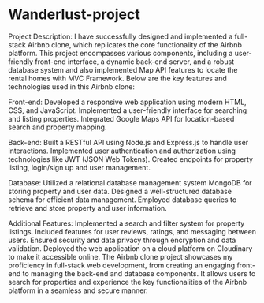 # Wanderlust-project
Project Description:
I have successfully designed and implemented a full-stack Airbnb clone, which replicates the core functionality of the Airbnb platform. This project encompasses various components, including a user-friendly front-end interface, a dynamic back-end server, and a robust database system and also implemented Map API features to locate the rental homes with MVC Framework. Below are the key features and technologies used in this Airbnb clone:

Front-end:
Developed a responsive web application using modern HTML, CSS, and JavaScript.
Implemented a user-friendly interface for searching and listing properties.
Integrated Google Maps API for location-based search and property mapping.

Back-end:
Built a RESTful API using Node.js and Express.js to handle user interactions.
Implemented user authentication and authorization using technologies like JWT (JSON Web Tokens).
Created endpoints for property listing, login/sign up and user management.

Database:
Utilized a relational database management system MongoDB for storing property and user data.
Designed a well-structured database schema for efficient data management.
Employed database queries to retrieve and store property and user information.

Additional Features:
Implemented a search and filter system for property listings.
Included features for user reviews, ratings, and messaging between users.
Ensured security and data privacy through encryption and data validation.
Deployed the web application on a cloud platform on Cloudinary to make it accessible online.
The Airbnb clone project showcases my proficiency in full-stack web development, from creating an engaging front-end to managing the back-end and database components. It allows users to search for properties and experience the key functionalities of the Airbnb platform in a seamless and secure manner.
